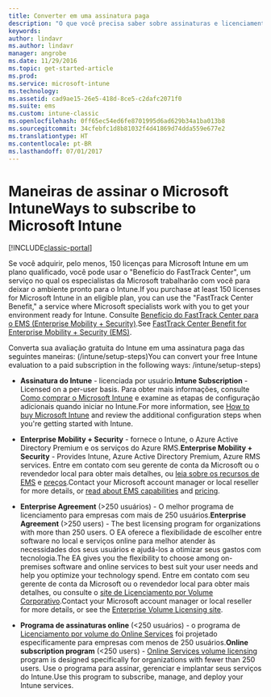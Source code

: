 ```yaml
---
title: Converter em uma assinatura paga
description: "O que você precisa saber sobre assinaturas e licenciamento depois de configurar sua avaliação gratuita de 30 dias do Intune."
keywords: 
author: lindavr
ms.author: lindavr
manager: angrobe
ms.date: 11/29/2016
ms.topic: get-started-article
ms.prod: 
ms.service: microsoft-intune
ms.technology: 
ms.assetid: cad9ae15-26e5-418d-8ce5-c2dafc2071f0
ms.suite: ems
ms.custom: intune-classic
ms.openlocfilehash: 0ff65ec54ed6fe8701995d6ad629b34a1ba013b8
ms.sourcegitcommit: 34cfebfc1d8b81032f4d41869d74dda559e677e2
ms.translationtype: HT
ms.contentlocale: pt-BR
ms.lasthandoff: 07/01/2017
---
```

# <span data-ttu-id="eb5d3-103">Maneiras de assinar o Microsoft Intune</span><span class="sxs-lookup"><span data-stu-id="eb5d3-103">Ways to subscribe to Microsoft Intune</span></span>
<a id="ways-to-subscribe-to-microsoft-intune" class="xliff"></a>

[!INCLUDE[classic-portal](../includes/classic-portal.md)]

<span data-ttu-id="eb5d3-104">Se você adquirir, pelo menos, 150 licenças para Microsoft Intune em um plano qualificado, você pode usar o "Benefício do FastTrack Center", um serviço no qual os especialistas da Microsoft trabalharão com você para deixar o ambiente pronto para o Intune.</span><span class="sxs-lookup"><span data-stu-id="eb5d3-104">If you purchase at least 150 licenses for Microsoft Intune in an eligible plan, you can use the "FastTrack Center Benefit," a service where Microsoft specialists work with you to get your environment ready for Intune.</span></span> <span data-ttu-id="eb5d3-105">Consulte [Benefício do FastTrack Center para o EMS (Enterprise Mobility + Security)](https://docs.microsoft.com/enterprise-mobility/Solutions/fasttrack-center-benefit-for-enterprise-mobility-suite-ems).</span><span class="sxs-lookup"><span data-stu-id="eb5d3-105">See [FastTrack Center Benefit for Enterprise Mobility + Security (EMS)](https://docs.microsoft.com/enterprise-mobility/Solutions/fasttrack-center-benefit-for-enterprise-mobility-suite-ems).</span></span>

<span data-ttu-id="eb5d3-106">Converta sua avaliação gratuita do Intune em uma assinatura paga das seguintes maneiras: (/intune/setup-steps)</span><span class="sxs-lookup"><span data-stu-id="eb5d3-106">You can convert your free Intune evaluation to a paid subscription in the following ways: /intune/setup-steps)</span></span>
-   <span data-ttu-id="eb5d3-107">**Assinatura do Intune** - licenciada por usuário.</span><span class="sxs-lookup"><span data-stu-id="eb5d3-107">**Intune Subscription** - Licensed on a per-user basis.</span></span> <span data-ttu-id="eb5d3-108">Para obter mais informações, consulte [Como comprar o Microsoft Intune](/intune/setup-steps) e examine as etapas de configuração adicionais quando iniciar no Intune.</span><span class="sxs-lookup"><span data-stu-id="eb5d3-108">For more information, see [How to buy Microsoft Intune](/intune/setup-steps) and review the additional configuration steps when you're getting started with Intune.</span></span>

-   <span data-ttu-id="eb5d3-109">**Enterprise Mobility + Security** - fornece o Intune, o Azure Active Directory Premium e os serviços do Azure RMS.</span><span class="sxs-lookup"><span data-stu-id="eb5d3-109">**Enterprise Mobility + Security** - Provides Intune, Azure Active Directory Premium, Azure RMS services.</span></span> <span data-ttu-id="eb5d3-110">Entre em contato com seu gerente de conta da Microsoft ou o revendedor local para obter mais detalhes, ou [leia sobre os recursos de EMS](https://www.microsoft.com/server-cloud/enterprise-mobility/overview.aspx) e [preços](https://www.microsoft.com/server-cloud/products/enterprise-mobility-suite/Purchasing.aspx).</span><span class="sxs-lookup"><span data-stu-id="eb5d3-110">Contact your Microsoft account manager or local reseller for more details, or [read about EMS capabilities](https://www.microsoft.com/server-cloud/enterprise-mobility/overview.aspx) and [pricing](https://www.microsoft.com/server-cloud/products/enterprise-mobility-suite/Purchasing.aspx).</span></span>

-   <span data-ttu-id="eb5d3-111">**Enterprise Agreement** (&gt;250 usuários) - O melhor programa de licenciamento para empresas com mais de 250 usuários.</span><span class="sxs-lookup"><span data-stu-id="eb5d3-111">**Enterprise Agreement** (&gt;250 users) - The best licensing program for organizations with more than 250 users.</span></span> <span data-ttu-id="eb5d3-112">O EA oferece a flexibilidade de escolher entre software no local e serviços online para melhor atender às necessidades dos seus usuários e ajudá-los a otimizar seus gastos com tecnologia.</span><span class="sxs-lookup"><span data-stu-id="eb5d3-112">The EA gives you the flexibility to choose among on-premises software and online services to best suit your user needs and help you optimize your technology spend.</span></span> <span data-ttu-id="eb5d3-113">Entre em contato com seu gerente de conta da Microsoft ou o revendedor local para obter mais detalhes, ou consulte o [site de Licenciamento por Volume Corporativo](http://www.microsoft.com/licensing/licensing-options/enterprise.aspx).</span><span class="sxs-lookup"><span data-stu-id="eb5d3-113">Contact your Microsoft account manager or local reseller for more details, or see the [Enterprise Volume Licensing site](http://www.microsoft.com/licensing/licensing-options/enterprise.aspx).</span></span>

-   <span data-ttu-id="eb5d3-114">**Programa de assinaturas online** (&lt;250 usuários) - o programa de [Licenciamento por volume do Online Services](http://www.microsoft.com/licensing/online-services/default.aspx) foi projetado especificamente para empresas com menos de 250 usuários.</span><span class="sxs-lookup"><span data-stu-id="eb5d3-114">**Online subscription program** (&lt;250 users) - [Online Services volume licensing](http://www.microsoft.com/licensing/online-services/default.aspx) program is designed specifically for organizations with fewer than 250 users.</span></span> <span data-ttu-id="eb5d3-115">Use o programa para assinar, gerenciar e implantar seus serviços do Intune.</span><span class="sxs-lookup"><span data-stu-id="eb5d3-115">Use this program to subscribe, manage, and deploy your Intune services.</span></span>
